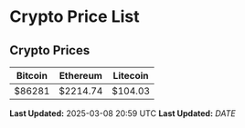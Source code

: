 # Crypto Price List

## Crypto Prices
| Bitcoin | Ethereum | Litecoin |
| ------- | -------- | -------- |
| $86281 | $2214.74 | $104.03 |
**Last Updated:** 2025-03-08 20:59 UTC
**Last Updated:** $DATE$
